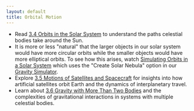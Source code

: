 ```yaml
---
layout: default
title: Orbital Motion
---
```


- Read [3.4 Orbits in the Solar System](https://openstax.org/books/astronomy-2e/pages/3-4-orbits-in-the-solar-system) to understand the paths celestial bodies take around the Sun.
- It is more or less "natural" that the larger objects in our solar system would have more circular orbits while the smaller objects would have more elliptical orbits. To see how this arises, watch [Simulating Orbits in a Solar System](https://youtu.be/vFX2cz854DU) which uses the "Create Solar Nebula" option in our [Gravity Simulator](https://www.andrewvh.com/kepler).
- Explore [3.5 Motions of Satellites and Spacecraft](https://openstax.org/books/astronomy-2e/pages/3-5-motions-of-satellites-and-spacecraft) for insights into how artificial satellites orbit Earth and the dynamics of interplanetary travel.
- Learn about [3.6 Gravity with More Than Two Bodies](https://openstax.org/books/astronomy-2e/pages/3-6-gravity-with-more-than-two-bodies) and the complexities of gravitational interactions in systems with multiple celestial bodies.
